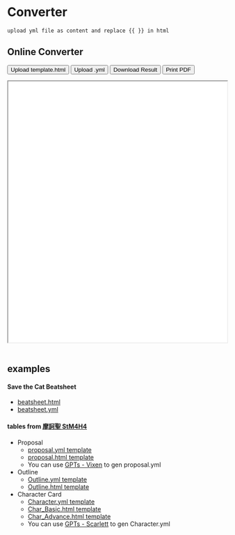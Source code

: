 # Converter 

```
upload yml file as content and replace {{ }} in html
```
## Online Converter

<button class="upload-template" data-target-iframe="OutPreview">Upload template.html</button>
<button class="upload-yml" data-target-iframe="OutPreview">Upload .yml</button>
<button class="download-result" data-for="OutPreview">Download Result</button>
<button class="a4-print" data-for="OutPreview">Print PDF</button>
<iframe id="OutPreview" width="100%" height="600px" style="background-color: white;"></iframe>
<br><br>

<script src="https://cdn.jsdelivr.net/npm/js-yaml@4/dist/js-yaml.min.js"></script>
<script src="https://posetmage.com/cdn/js/parser/convertYamlToHtml.js"></script>

<script>
    let templateHtmlContent = '';

    function uploadAndReadFile(acceptType, callback) {
        const fileInput = document.createElement('input');
        fileInput.type = 'file';
        fileInput.accept = acceptType;

        fileInput.onchange = e => {
            const file = e.target.files[0];
            if (!file) return;

            const reader = new FileReader();
            reader.onload = function(e) {
                callback(e.target.result);
            };
            reader.readAsText(file);
        };
        fileInput.click();
    }

    document.querySelector('.upload-template').addEventListener('click', function() {
        const targetIframeID = this.getAttribute('data-target-iframe');
        uploadAndReadFile('.html', (htmlContent) => {
            templateHtmlContent = htmlContent;
            displayInIframe(templateHtmlContent, targetIframeID); // Display uploaded template in iframe
        });
    });

    document.querySelector('.upload-yml').addEventListener('click', function() {
        const targetIframeID = this.getAttribute('data-target-iframe');
        if (!templateHtmlContent) {
            alert("Please upload a template.html first.");
            return;
        }

        uploadAndReadFile('.yml', (ymlContent) => {
            let convertedHtml;
            try {
                // Use the imported convertYamlToHtml function
                convertedHtml = convertYamlToHtml(ymlContent, templateHtmlContent);
                displayInIframe(convertedHtml, targetIframeID); // Update iframe with merged content
            } catch (error) {
                console.error("Conversion Error:", error);
                alert(`Error converting YAML to HTML: ${error.message}`);
            }
        });
    });

    document.querySelector('.download-result').addEventListener('click', function() {
        const iframeId = this.getAttribute('data-for');
        const iframeContent = document.getElementById(iframeId).contentDocument.documentElement.outerHTML;
        const blob = new Blob([iframeContent], {type: 'text/html'});
        const url = URL.createObjectURL(blob);
        const link = document.createElement('a');
        link.href = url;
        link.download = 'converted.html';
        document.body.appendChild(link);
        link.click();
        document.body.removeChild(link);
    });

    function displayInIframe(htmlContent, iframeId) {
        const targetIframe = document.getElementById(iframeId);
        const blob = new Blob([htmlContent], {type: 'text/html'});
        const url = URL.createObjectURL(blob);
        targetIframe.src = url;
    }

    document.querySelector('.a4-print').addEventListener('click', function() {
        const iframeId = this.getAttribute('data-for');
        const iframe = document.getElementById(iframeId);
        iframe.focus();
        iframe.contentWindow.print();
    });

</script>

## examples
#### Save the Cat Beatsheet
* [beatsheet.html](https://raw.githubusercontent.com/aimageguild/GPTs/main/Design/Navi%20-%20Beat%20Sheet%20Writer/Beat%20Sheet.html)
* [beatsheet.yml](https://raw.githubusercontent.com/aimageguild/GPTs/main/Design/Navi%20-%20Beat%20Sheet%20Writer/Beat%20Sheet.yml)

#### tables from [摩訶聖 StM4H4](https://stm4h4.com/downloads/)
* Proposal
  * [proposal.yml template](./proposal/proposal.yml)
  * [proposal.html template](./proposal/proposal.html)
  * You can use [GPTs - Vixen](https://chat.openai.com/g/g-oR0tADta6) to gen proposal.yml
* Outline
  * [Outline.yml template](./outline/outline.yml)
  * [Outline.html template](./outline/outline.html)
* Character Card
  * [Character.yml template](./character/character.yml)
  * [Char_Basic.html template](./character/basic.html)
  * [Char_Advance.html template](./character/advance.html)
  * You can use [GPTs - Scarlett](https://chat.openai.com/g/g-LD06QK4Bt) to gen Character.yml